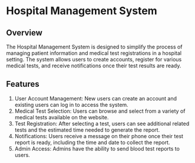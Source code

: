 # Hospital Management System


## Overview
The Hospital Management System is designed to simplify the process of managing patient information and medical test registrations in a hospital setting. The system allows users to create accounts, register for various medical tests, and receive notifications once their test results are ready.

## Features
1. User Account Management: New users can create an account and existing users can log in to access the system.
2. Medical Test Selection: Users can browse and select from a variety of medical tests available on the website.
3. Test Registration: After selecting a test, users can see additional related tests and the estimated time needed to generate the report.
4. Notifications: Users receive a message on their phone once their test report is ready, including the time and date to collect the report.
5. Admin Access: Admins have the ability to send blood test reports to users.
